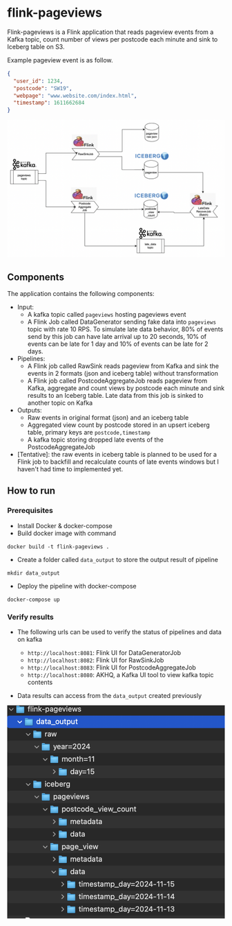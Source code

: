 # flink-pageviews

Flink-pageviews is a Flink application that reads pageview events from a Kafka topic, count number of views per 
postcode each minute and sink to Iceberg table on S3.

Example pageview event is as follow.
```json
{
  "user_id": 1234, 
  "postcode": "SW19", 
  "webpage": "www.website.com/index.html", 
  "timestamp": 1611662684
}
```

![alt text](images/pageview.png "Flink Pageview")


## Components

The application contains the following components:

- Input:
  - A kafka topic called `pageviews` hosting pageviews event
  - A Flink Job called DataGenerator sending fake data into `pageviews` topic with rate 10 RPS. To simulate late 
    data behavior, 80% of events send by this job can have late arrival up to 20 seconds, 10% of events can be late 
    for 1 day and 10% of events can be late for 2 days.
- Pipelines:
  - A Flink job called RawSink reads pageview from Kafka and sink the events in 2 formats (json and iceberg table) 
    without transformation
  - A Flink job called PostcodeAggregateJob reads pageview from Kafka, aggregate and count views by postcode each 
    minute and sink results to an Iceberg table. Late data from this job is sinked to another topic on Kafka
- Outputs:
  - Raw events in original format (json) and an iceberg table
  - Aggregated view count by postcode stored in an upsert iceberg table, primary keys are `postcode,timestamp`
  - A kafka topic storing dropped late events of the PostcodeAggregateJob
- [Tentative]: the raw events in iceberg table is planned to be used for a Flink job to backfill and recalculate 
  counts of late events windows but I haven't had time to implemented yet.

## How to run

### Prerequisites

- Install Docker & docker-compose 
- Build docker image with command
```shell
docker build -t flink-pageviews .
```
- Create a folder called `data_output` to store the output result of pipeline
```shell
mkdir data_output
```
- Deploy the pipeline with docker-compose
```shell
docker-compose up
```

### Verify results

- The following urls can be used to verify the status of pipelines and data on kafka
  - `http://localhost:8081`: Flink UI for DataGeneratorJob 
  - `http://localhost:8082`: Flink UI for RawSinkJob 
  - `http://localhost:8083`: Flink UI for PostcodeAggregateJob 
  - `http://localhost:8080`: AKHQ, a Kafka UI tool to view kafka topic contents

- Data results can access from the `data_output` created previously

![alt text](images/results.png "Results")